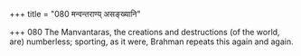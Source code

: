 +++
title = "080 मन्वन्तराण्य् असङ्ख्यानि"

+++
080	The Manvantaras, the creations and destructions (of the world, are) numberless; sporting, as it were, Brahman repeats this again and again.